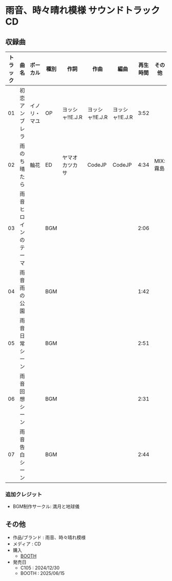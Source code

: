 # 雨音、時々晴れ模様 サウンドトラックCD

## 収録曲

| トラック | 曲名 | ボーカル | 種別 | 作詞 | 作曲 | 編曲 | 再生時間 | その他 |
|---|---|---|---|---|---|---|---|---|
| 01 | 初恋アンブレラ | イノリ・マユ | OP | ヨッシャ!!E.J.R | ヨッシャ!!E.J.R | ヨッシャ!!E.J.R | 3:52 |  |
| 02 | 雨のち晴たら | 輪花 | ED | ヤマオカツカサ | CodeJP | CodeJP | 4:34 | MIX:霧島  |
| 03 | 雨音ヒロインのテーマ |  | BGM |  |  |  | 2:06 |  |
| 04 | 雨音雨の公園 |  | BGM |  |  |  | 1:42 |  |
| 05 | 雨音日常シーン |  | BGM |  |  |  | 2:51 |  |
| 06 | 雨音回想シーン |  | BGM |  |  |  | 2:31 |  |
| 07 | 雨音告白シーン |  | BGM |  |  |  | 2:44 |  |

### 追加クレジット

- BGM制作サークル: 満月と地球儀

## その他

- 作品/ブランド : 雨音、時々晴れ模様
- メディア : CD
- 購入
    - [BOOTH](https://creativeblossoms.booth.pm/items/6656329)
- 発売日
    - C105 : 2024/12/30
    - BOOTH : 2025/06/15
